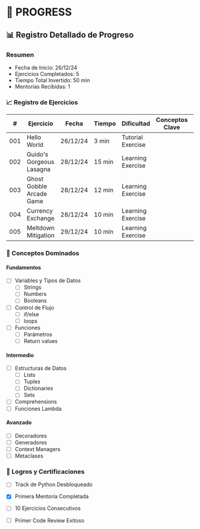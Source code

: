 # 📝 PROGRESS

## 📊 Registro Detallado de Progreso

### Resumen

- Fecha de Inicio: 26/12/24
- Ejercicios Completados: 5
- Tiempo Total Invertido: 50 min
- Mentorías Recibidas: 1

### 📈 Registro de Ejercicios

| #   | Ejercicio                | Fecha    | Tiempo | Dificultad        | Conceptos Clave | Recursos Útiles | Notas |
|-----|--------------------------|----------|--------|-------------------|-----------------|-----------------|-------|
| 001 | Hello World              | 26/12/24 | 3 min  | Tutorial Exercise |                 |                 |       |
| 002 | Guido's Gorgeous Lasagna | 28/12/24 | 15 min | Learning Exercise |                 |                 |       |
| 003 | Ghost Gobble Arcade Game | 28/12/24 | 12 min | Learning Exercise |                 |                 |       |
| 004 | Currency Exchange        | 28/12/24 | 10 min | Learning Exercise |                 |                 |       |
| 005 | Meltdown Mitigation      | 29/12/24 | 10 min | Learning Exercise |                 |                 |       |

### 🎯 Conceptos Dominados

#### Fundamentos

- [ ] Variables y Tipos de Datos
    - [ ] Strings
    - [ ] Numbers
    - [ ] Booleans
- [ ] Control de Flujo
    - [ ] if/else
    - [ ] loops
- [ ] Funciones
    - [ ] Parámetros
    - [ ] Return values

#### Intermedio

- [ ] Estructuras de Datos
    - [ ] Lists
    - [ ] Tuples
    - [ ] Dictionaries
    - [ ] Sets
- [ ] Comprehensions
- [ ] Funciones Lambda

#### Avanzado

- [ ] Decoradores
- [ ] Generadores
- [ ] Context Managers
- [ ] Metaclases

### 🌟 Logros y Certificaciones

- [ ] Track de Python Desbloqueado
- [x] Primera Mentoría Completada
- [ ] 10 Ejercicios Consecutivos
- [ ] Primer Code Review Exitoso

